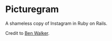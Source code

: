 # Picturegram

A shameless copy of Instagram in Ruby on Rails.

Credit to [Ben Walker](https://github.com/benwalks).
